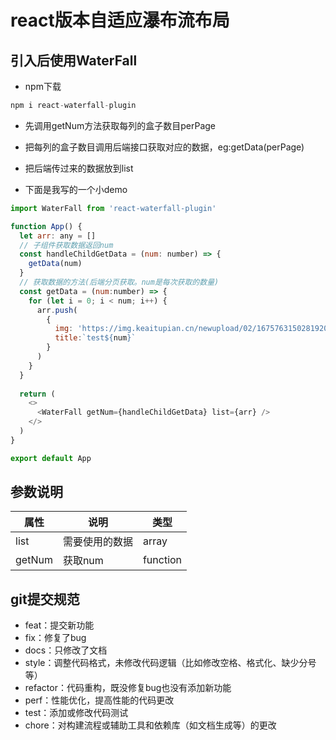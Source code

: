 <!--
 * @Author: panrunjun
 * @Date: 2024-05-23 09:53:05
 * @LastEditors: Do not edit
 * @LastEditTime: 2024-05-29 22:16:54
 * @Description: 
 * @FilePath: \reactProjects\react-waterfall\README.md
-->
# react版本自适应瀑布流布局
## 引入后使用WaterFall
- npm下载

```javascript
npm i react-waterfall-plugin
```

- 先调用getNum方法获取每列的盒子数目perPage
- 把每列的盒子数目调用后端接口获取对应的数据，eg:getData(perPage)
- 把后端传过来的数据放到list

- 下面是我写的一个小demo

```javascript
import WaterFall from 'react-waterfall-plugin'

function App() {
  let arr: any = []
  // 子组件获取数据返回num
  const handleChildGetData = (num: number) => {
    getData(num)
  }
  // 获取数据的方法(后端分页获取。num是每次获取的数量)
  const getData = (num:number) => {
    for (let i = 0; i < num; i++) {
      arr.push(
        {
          img: 'https://img.keaitupian.cn/newupload/02/1675763150281920.jpg',
          title:`test${num}`
        }
      )
    }
  }
 
  return (
    <>
      <WaterFall getNum={handleChildGetData} list={arr} />
    </>
  )
}

export default App

```

## 参数说明
|  属性   | 说明  |  类型  | 
|  ----  | ----  | ----  | 
| list  | 需要使用的数据 | array | 
| getNum  | 获取num | function  | 


## git提交规范
- feat：提交新功能
- fix：修复了bug
- docs：只修改了文档
- style：调整代码格式，未修改代码逻辑（比如修改空格、格式化、缺少分号等）
- refactor：代码重构，既没修复bug也没有添加新功能
- perf：性能优化，提高性能的代码更改
- test：添加或修改代码测试
- chore：对构建流程或辅助工具和依赖库（如文档生成等）的更改
